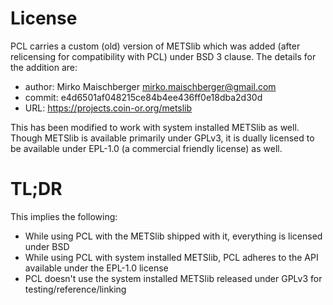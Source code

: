 # License

PCL carries a custom (old) version of METSlib which was added (after relicensing for compatibility with PCL) under BSD 3 clause. The details for the addition are:
* author: Mirko Maischberger <mirko.maischberger@gmail.com>
* commit: e4d6501af048215ce84b4ee436ff0e18dba2d30d
* URL: https://projects.coin-or.org/metslib

This has been modified to work with system installed METSlib as well.
Though METSlib is available primarily under GPLv3, it is dually licensed to be available under EPL-1.0 (a commercial friendly license) as well.

# TL;DR
This implies the following:
* While using PCL with the METSlib shipped with it, everything is licensed under BSD
* While using PCL with system installed METSlib, PCL adheres to the API available under the EPL-1.0 license
* PCL doesn't use the system installed METSlib released under GPLv3 for testing/reference/linking
